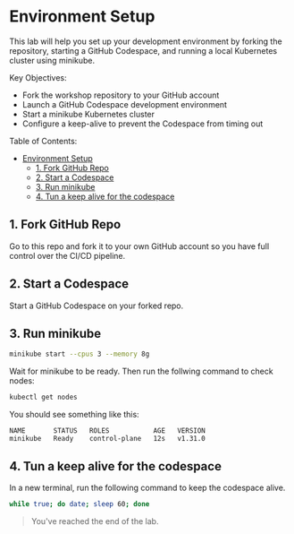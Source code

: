 # Environment Setup
This lab will help you set up your development environment by forking the repository, starting a GitHub Codespace, and running a local Kubernetes cluster using minikube.

Key Objectives:
- Fork the workshop repository to your GitHub account
- Launch a GitHub Codespace development environment
- Start a minikube Kubernetes cluster
- Configure a keep-alive to prevent the Codespace from timing out

Table of Contents:
- [Environment Setup](#environment-setup)
  - [1. Fork GitHub Repo](#1-fork-github-repo)
  - [2. Start a Codespace](#2-start-a-codespace)
  - [3. Run minikube](#3-run-minikube)
  - [4. Tun a keep alive for the codespace](#4-tun-a-keep-alive-for-the-codespace)


## 1. Fork GitHub Repo

Go to this repo and fork it to your own GitHub account so you have full control over the CI/CD pipeline.

## 2. Start a Codespace

Start a GitHub Codespace on your forked repo.

## 3. Run minikube

```bash
minikube start --cpus 3 --memory 8g
```
Wait for minikube to be ready. Then run the follwing command to check nodes:

```bash
kubectl get nodes
```

You should see something like this:

```
NAME       STATUS   ROLES           AGE   VERSION
minikube   Ready    control-plane   12s   v1.31.0
```

## 4. Tun a keep alive for the codespace

In a new terminal, run the following command to keep the codespace alive.

```bash
while true; do date; sleep 60; done
```

> You've reached the end of the lab.
